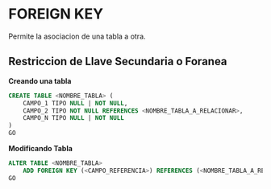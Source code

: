 # FOREIGN KEY
Permite la asociacion de una tabla a otra.

## Restriccion de Llave Secundaria o Foranea

**Creando una tabla**
```sql
CREATE TABLE <NOMBRE_TABLA> (
    CAMPO_1 TIPO NULL | NOT NULL,
    CAMPO_2 TIPO NOT NULL REFERENCES <NOMBRE_TABLA_A_RELACIONAR>,
    CAMPO_N TIPO NULL | NOT NULL 
)
GO
```

**Modificando Tabla**
```sql
ALTER TABLE <NOMBRE_TABLA>
    ADD FOREIGN KEY (<CAMPO_REFERENCIA>) REFERENCES (<NOMBRE_TABLA_A_RELACIONAR>)
GO
```
